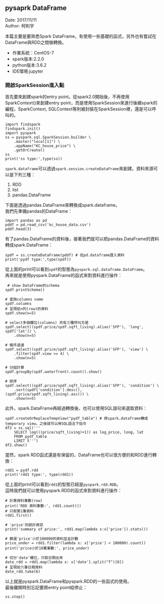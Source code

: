 ## pysaprk DataFrame

Date: 2017/11/11  
Author: 柯則宇

本篇主要是要熟悉Spark DataFrame，有使用一些基礎的函式，另外也有嘗試在DataFrame與RDD之間做轉換。
* 作業系統：CentOS-7 
* spark版本:2.2.0
* python版本:3.6.2
* IDE環境:jupyter

### 開啟SparkSession進入點

首先要來創建spark的entry point。從spark2.0開始後，不再使用SparkContext()來創建entry point，而是使用SparkSession來進行後續spark的編程，SparkContext, SQLContext等則被封裝在SparkSession裡，還是可以呼叫的。

	import findspark
	findspark.init()
	import pyspark
	ss = pyspark.sql.SparkSession.builder \
    	.master("local[1]") \
    	.appName("KC_house_price") \
    	.getOrCreate()
	ss
	print('ss type:',type(ss))

`spark.dataframe`可以透過`spark.session.createDataFrame`來創建。資料來源可以是下列三種：
1. RDD
2. list
3. pandas.DataFrame

下面是透過pandas.DataFrame來轉換成spark.dataframe。  
我們先準備pandas的DataFrame：

	import pandas as pd
	pddf = pd.read_csv('kc_house_data.csv')
	pddf.head(3)

有了pandas.DataFrame的資料後，接著我們就可以把pandas.DataFrame的資料轉成spark.DataFrame：

	spdf = ss.createDataFrame(pddf) # 從pd.dataframe匯入資料
	print('pydf type:',type(spdf))

從上面的print可以看到`spdf`的型態為`pyspark.sql.dataframe.DataFrame`。  
再來就是使用pyspark.DataFrame的函式來對資料進行操作：

	 # show DataFrame的schema
	spdf.printSchema()

	# 查詢columns name
	spdf.columns  
	# 呈現前n列(row)的資料
	spdf.show(n=5) 

	# select多個欄位(columns) 共有三種呼叫方是
	spdf.select((spdf.price/spdf.sqft_living).alias('SFP'), 'long', spdf['lat']) \
    	.show(n=5)

	# 條件過濾
	spdf.select((spdf.price/spdf.sqft_living).alias('SFP'), 'view') \
	    .filter(spdf.view >= 4) \
	    .show(n=5)

	# 分組計算
	spdf.groupBy(spdf.waterfront).count().show()

	# 排序
	spdf.select((spdf.price/spdf.sqft_living).alias('SFP'), 'condition') \
	    .sort(spdf['condition'].desc(), (spdf.price/spdf.sqft_living).asc()) \
	    .show(n=5)

此外，spark.DataFrame再經過轉換後，也可以使用SQL語句來選取資料：

	spdf.createOrReplaceTempView("pydf_table") # 將spark.dataframe轉成temporary view，之後就可以用SQL語法下指令
	df2 = ss.sql('''
		SELECT log(((price/sqft_living)+1)) as log_price, long, lat
		FROM pydf_table 
		LIMIT 5''')
	df2.show()

當然，spark RDD函式還是有保留的，DataFrame也可以很方便的和RDD進行轉換：

	rdd1 = pydf.rdd
	print('rdd1 type:', type(rdd1))

從上面的print可以看到`rdd1`的型態已經是`pyspark.rdd.RDD`。  
這時我們就可以使用pyspark.RDD的函式來對資料進行操作：

	# 計算資料筆數(row)
	print('RDD 資料筆數:', rdd1.count()) 
	# 只取第1筆資料
	rdd1.first() 

	# 'price'的統計資訊
	print('summary of price:', rdd1.map(lambda x:x['price']).stats()) 
	
	# 篩選'price'小於100000的資料並且計數
	price_under = rdd1.filter(lambda x: x['price'] < 100000).count() 
	print('price小於10萬筆數:', price_under)

	# 切分'date'欄位，只取日期出來
	date_rdd = rdd1.map(lambda x: x['date'].split("T")[0]) 
	# 呈現前六筆日期資料
	date_rdd.take(6)

以上就是pyspark.DataFrame和pyspark.RDD的一些函式的使用。  
最後離開時別忘記要將entry point給停止：

	ss.stop()
